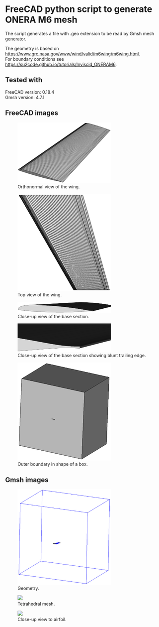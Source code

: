 # FreeCAD python script to generate ONERA M6 mesh

The script generates a file with .geo extension to be read by Gmsh mesh generator.

The geometry is based on https://www.grc.nasa.gov/www/wind/valid/m6wing/m6wing.html.  
For boundary conditions see https://su2code.github.io/tutorials/Inviscid_ONERAM6.

## Tested with
FreeCAD version: 0.18.4  
Gmsh version: 4.7.1

## FreeCAD images

<figure>
  <img src="/images/1.png" width="300">
  <figcaption>Orthonormal view of the wing.</figcaption>
</figure>

<figure>
  <img src="/images/2.png" width="300">
  <figcaption>Top view of the wing.</figcaption>
</figure>

<figure>
  <img src="/images/3.png" width="300">
  <figcaption>Close-up view of the base section.</figcaption>
</figure>

<figure>
  <img src="/images/4.png" width="300">
  <figcaption>Close-up view of the base section showing blunt trailing edge.</figcaption>
</figure>

<figure>
  <img src="/images/5.png" width="300">
  <figcaption>Outer boundary in shape of a box.</figcaption>
</figure>

## Gmsh images

<figure>
  <img src="/images/6.png" width="300">
  <figcaption>Geometry.</figcaption>
</figure>

<figure>
  <img src="/images/88.png" width="300">
  <figcaption>Tetrahedral mesh.</figcaption>
</figure>

<figure>
  <img src="/images/99.png" width="300">
  <figcaption>Close-up view to airfoil.</figcaption>
</figure>
